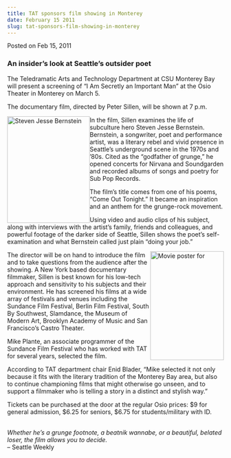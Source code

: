 ```yaml
---
title: TAT sponsors film showing in Monterey
date: February 15 2011
slug: tat-sponsors-film-showing-in-monterey
---
```





<span class="date">Posted on Feb 15, 2011    </span>
<h3>An insider&#x2019;s look at Seattle&#x2019;s outsider poet</h3>
<p>The Teledramatic Arts and Technology Department at CSU Monterey
Bay will present a screening of &#x201C;I Am Secretly an Important Man&#x201D; at
the Osio Theater in Monterey on March 5.</p>
<p>The documentary film, directed by Peter Sillen, will be shown at
7 p.m.</p>
<p><img alt="Steven Jesse Bernstein" src="http://news.csumb.edu/sites/default/files/65/attachments/news/images/bernstein.jpg" style="float:left; width:192px; height:248px">In the film, Sillen
examines the life of subculture hero Steven Jesse Bernstein.
Bernstein, a songwriter, poet and performance artist, was a
literary rebel and vivid presence in Seattle&#x2019;s underground scene in
the 1970s and &#x2019;80s. Cited as the &#x201C;godfather of grunge,&#x201D; he opened
concerts for Nirvana and Soundgarden and recorded albums of songs
and poetry for Sub Pop Records.</img></p>
<p>The film&#x2019;s title comes from one of his poems, &#x201C;Come Out
Tonight.&#x201D; It became an inspiration and an anthem for the
grunge-rock movement.</p>
<p>Using video and audio clips of his subject, along with
interviews with the artist&#x2019;s family, friends and colleagues, and
powerful footage of the darker side of Seattle, Sillen shows the
poet&#x2019;s self-examination and what Bernstein called just plain &#x201C;doing
your job.&#x201D;</p>
<p><img alt="Movie poster for " src="http://news.csumb.edu/sites/default/files/65/attachments/news/images/movie_poster.jpg" style="float:right; width:171px; height:253px">The director will
be on hand to introduce the film and to take questions from the
audience after the showing. A New York based documentary filmmaker,
Sillen is best known for his low-tech approach and sensitivity to
his subjects and their environment. He has screened his films at a
wide array of festivals and venues including the Sundance Film
Festival, Berlin Film Festival, South By Southwest, Slamdance, the
Museum of Modern Art, Brooklyn Academy of Music and San Francisco&#x2019;s
Castro Theater.</img></p>
<p>Mike Plante, an associate programmer of the Sundance Film
Festival who has worked with TAT for several years, selected the
film.</p>
<p>According to TAT department chair Enid Blader, &#x201C;Mike selected it
not only because it fits with the literary tradition of the
Monterey Bay area, but also to continue championing films that
might otherwise go unseen, and to support a filmmaker who is
telling a story in a distinct and stylish way.&#x201D;</p>
<p>Tickets can be purchased at the door at the regular Osio prices:
$9 for general admission, $6.25 for seniors, $6.75 for
students/military with ID.</p>
<p><br>
<em>Whether he&#x2019;s a grunge footnote, a beatnik wannabe, or a
beautiful, belated loser, the film allows you to decide.</em><br>
&#x2013; Seattle Weekly</br></br></p>





